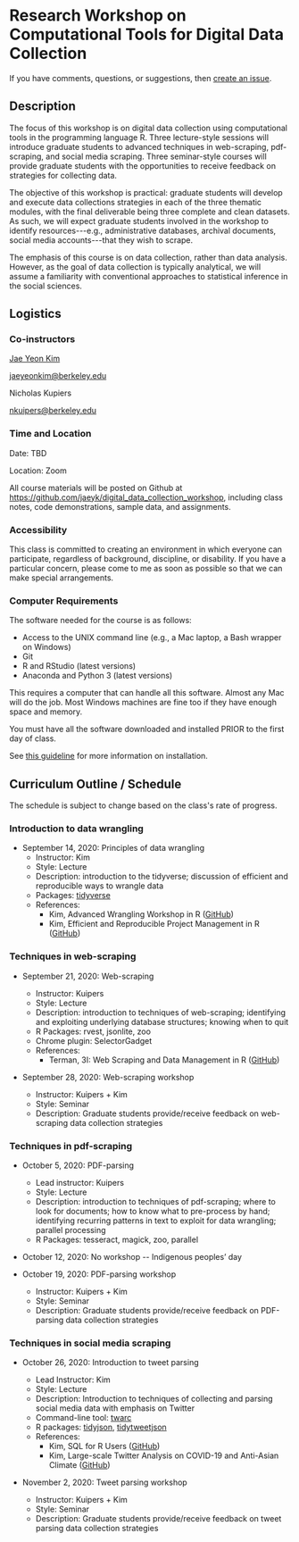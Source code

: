 # Research Workshop on Computational Tools for Digital Data Collection

If you have comments, questions, or suggestions, then [create an issue](https://github.com/jaeyk/digital_data_collection_workshop/issues). 

## Description 

The focus of this workshop is on digital data collection using computational tools in the programming language R. Three lecture-style sessions will introduce graduate students to advanced techniques in web-scraping, pdf-scraping, and social media scraping. Three seminar-style courses will provide graduate students with the opportunities to receive feedback on strategies for collecting data. 

The objective of this workshop is practical: graduate students will develop and execute data collections strategies in each of the three thematic modules, with the final deliverable being three complete and clean datasets. As such, we will expect graduate students involved in the workshop to identify resources---e.g., administrative databases, archival documents, social media accounts---that they wish to scrape.

The emphasis of this course is on data collection, rather than data analysis. However, as the goal of data collection is typically analytical, we will assume a familiarity with conventional approaches to statistical inference in the social sciences.

## Logistics

### Co-instructors

[Jae Yeon Kim](https://jaeyk.github.io/)

jaeyeonkim@berkeley.edu

Nicholas Kupiers 

nkuipers@berkeley.edu 

### Time and Location

Date: TBD

Location: Zoom

All course materials will be posted on Github at https://github.com/jaeyk/digital_data_collection_workshop, including class notes, code demonstrations, sample data, and assignments.

### Accessibility

This class is committed to creating an environment in which everyone can participate, regardless of background, discipline, or disability. If you have a particular concern, please come to me as soon as possible so that we can make special arrangements.

### Computer Requirements

The software needed for the course is as follows:

* Access to the UNIX command line (e.g., a Mac laptop, a Bash wrapper on Windows)
* Git
* R and RStudio (latest versions)
* Anaconda and Python 3 (latest versions)

This requires a computer that can handle all this software. Almost any Mac will do the job. Most Windows machines are fine too if they have enough space and memory.

You must have all the software downloaded and installed PRIOR to the first day of class. 

See [this guideline](https://github.com/jaeyk/PS239T/blob/master/B_Install.md) for more information on installation. 

## Curriculum Outline / Schedule

The schedule is subject to change based on the class's rate of progress. 

### Introduction to data wrangling

- September 14, 2020: Principles of data wrangling
  - Instructor: Kim
  - Style: Lecture
  - Description: introduction to the tidyverse; discussion of efficient and reproducible ways to wrangle data
  - Packages: [tidyverse](https://www.tidyverse.org/)
  - References: 
    - Kim, Advanced Wrangling Workshop in R ([GitHub](https://github.com/dlab-berkeley/advanced-data-wrangling-in-R))
    - Kim, Efficient and Reproducible Project Management in R ([GitHub](https://github.com/dlab-berkeley/efficient-reproducible-project-management-in-R))

### Techniques in web-scraping

- September 21, 2020: Web-scraping
  - Instructor: Kuipers
  - Style: Lecture
  - Description: introduction to techniques of web-scraping; identifying and exploiting underlying database structures; knowing when to quit
  - R Packages: rvest, jsonlite, zoo
  - Chrome plugin: SelectorGadget 
  - References:
    - Terman, 3I: Web Scraping and Data Management in R ([GitHub](https://github.com/rochelleterman/ESS-webscraping))

- September 28, 2020: Web-scraping workshop
  - Instructor: Kuipers + Kim
  - Style: Seminar
  - Description: Graduate students provide/receive feedback on web-scraping data collection strategies 

### Techniques in pdf-scraping

- October 5, 2020: PDF-parsing
  - Lead instructor: Kuipers
  - Style: Lecture
  - Description: introduction to techniques of pdf-scraping; where to look for documents; how to know what to pre-process by hand; identifying recurring patterns in text to exploit for data wrangling; parallel processing
  - R Packages: tesseract, magick, zoo, parallel

- October 12, 2020: No workshop -- Indigenous peoples’ day

- October 19, 2020: PDF-parsing workshop
  - Instructor: Kuipers + Kim
  - Style: Seminar
  - Description: Graduate students provide/receive feedback on PDF-parsing data collection strategies 

### Techniques in social media scraping 

- October 26, 2020: Introduction to tweet parsing
  - Lead Instructor: Kim
  - Style: Lecture
  - Description: Introduction to techniques of collecting and parsing social media data with emphasis on Twitter
  - Command-line tool: [twarc](https://github.com/DocNow/twarc) 
  - R packages: [tidyjson](https://cran.r-project.org/web/packages/tidyjson/vignettes/introduction-to-tidyjson.html), [tidytweetjson](https://github.com/jaeyk/tidytweetjson)
  - References: 
    - Kim, SQL for R Users ([GitHub](https://github.com/dlab-berkeley/sql-for-r-users))
    - Kim, Large-scale Twitter Analysis on COVID-19 and Anti-Asian Climate ([GitHub](https://github.com/jaeyk/covid19antiasian))

- November 2, 2020: Tweet parsing workshop
  - Instructor: Kuipers + Kim
  - Style: Seminar
  - Description: Graduate students provide/receive feedback on tweet parsing data collection strategies 
